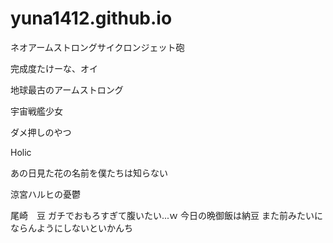 # yuna1412.github.io

ネオアームストロングサイクロンジェット砲

完成度たけーな、オイ

地球最古のアームストロング

宇宙戦艦少女

ダメ押しのやつ

Holic

あの日見た花の名前を僕たちは知らない

涼宮ハルヒの憂鬱

尾崎　豆
ガチでおもろすぎて腹いたい...ｗ
今日の晩御飯は納豆
また前みたいにならんようにしないといかんち